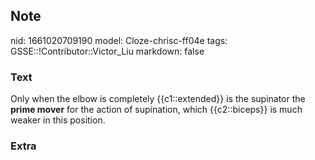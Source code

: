 ## Note
nid: 1661020709190
model: Cloze-chrisc-ff04e
tags: GSSE::!Contributor::Victor_Liu
markdown: false

### Text
Only when the elbow is completely {{c1::extended}} is the supinator
the <b>prime mover</b> for the action of supination, which
{{c2::biceps}} is much weaker in this position.

### Extra

